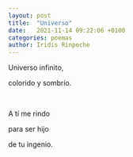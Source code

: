 ```yaml
---
layout: post
title:  "Universo"
date:   2021-11-14 09:22:06 +0100
categories: poemas
author: Iridis Rinpoche
---
```



Universo infinito,

colorido y sombrío.

<br>

A tí me rindo

para ser hijo

de tu ingenio.
